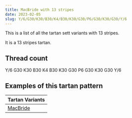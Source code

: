 ```yaml
---
title: MacBride with 13 stripes
date: 2023-02-05
slug: Y/6/G30/K30/B30/K4/B30/K30/G30/P6/G30/K30/G30/Y/6
---
```

This is a list of all the tartan sett variants with 13 stripes.

It is a 13 stripes tartan.


## Thread count
Y/6 G30 K30 B30 K4 B30 K30 G30 P6 G30 K30 G30 Y/6

## Examples of this tartan pattern

| Tartan Variants |
|---------------|
| [MacBride](/variants/y/6/g30/k30/b30/k4/b30/k30/g30/p6/g30/k30/g30/y/6-b304080-g008000-k000000-p800070-yf0c000)||
